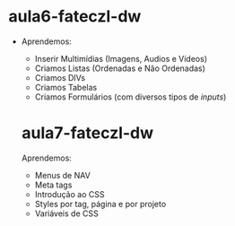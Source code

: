 # aula6-fateczl-dw 

- Aprendemos:
    - Inserir Multimídias (Imagens, Audios e Vídeos)
    - Criamos Listas (Ordenadas e Não Ordenadas)
    - Criamos DIVs
    - Criamos Tabelas
    - Criamos Formulários (com diversos tipos de *inputs*)

    # aula7-fateczl-dw

    Aprendemos:
    - Menus de NAV
    - Meta tags
    - Introdução ao CSS
    - Styles por tag, página e por projeto
    - Variáveis de CSS
